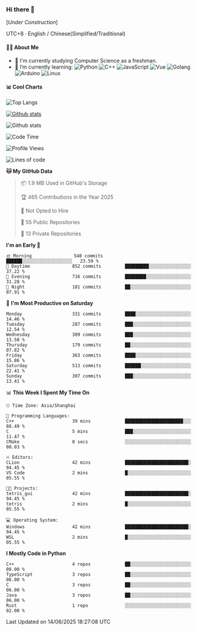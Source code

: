 ### Hi there 👋

\[*Under Construction*\]

UTC+8 · English / Chinese(Simplified/Traditional)

<!--
**NoNormalCreeper/NoNormalCreeper** is a ✨ _special_ ✨ repository because its `README.md` (this file) appears on your GitHub profile.

Here are some ideas to get you started:

- 🔭 I’m currently working on ...
- 🌱 I’m currently learning ...
- 👯 I’m looking to collaborate on ...
- 🤔 I’m looking for help with ...
- 💬 Ask me about ...
- 📫 How to reach me: ...
- 😄 Pronouns: ...
- ⚡ Fun fact: ...
-->

#### 👩‍💻 About Me

- 🏫 I'm currently studying Computer Science as a freshman.
- 🌱 I’m currently learning: 
![Python](https://img.shields.io/badge/-Python-blue?style=flat-square&logo=Python&logoColor=fff)
![C++](https://img.shields.io/badge/-C%2B%2B-00599C?style=flat-square&logo=C%2B%2B&logoColor=fff)
![JavaScript](https://img.shields.io/badge/-JavaScript-ffca18?style=flat-square&logo=JavaScript&logoColor=fff)
![Vue](https://img.shields.io/badge/-Vue-4FC08D?style=flat-square&logo=Vue.js&logoColor=fff)
![Golang](https://img.shields.io/badge/-Go-007d9c?style=flat-square&logo=Go&logoColor=fff)
![Arduino](https://img.shields.io/badge/-Arduino-00979D?style=flat-square&logo=Arduino&logoColor=fff)
![Linux](https://img.shields.io/badge/-Linux-FCC624?style=flat-square&logo=Linux&logoColor=fff)

#### 📊 Cool Charts

![Top Langs](https://readme-stats-zeta-six.vercel.app/api/top-langs/?username=NoNormalCreeper&layout=compact)

[![Github stats](https://readme-stats-zeta-six.vercel.app/api?username=NoNormalCreeper&show=reviews,discussions_started,discussions_answered,prs_merged,prs_merged_percentage)](https://github.com/anuraghazra/github-readme-stats)

![Github stats](https://github-profile-trophy.vercel.app/?username=NoNormalCreeper)


<!--START_SECTION:waka-->
![Code Time](http://img.shields.io/badge/Code%20Time-555%20hrs%2053%20mins-blue)

![Profile Views](http://img.shields.io/badge/Profile%20Views-0-blue)

![Lines of code](https://img.shields.io/badge/From%20Hello%20World%20I%27ve%20Written-4.2%20million%20lines%20of%20code-blue)

**🐱 My GitHub Data** 

> 📦 1.9 MB Used in GitHub's Storage 
 > 
> 🏆 465 Contributions in the Year 2025
 > 
> 🚫 Not Opted to Hire
 > 
> 📜 55 Public Repositories 
 > 
> 🔑 13 Private Repositories 
 > 
**I'm an Early 🐤** 

```text
🌞 Morning                540 commits         ██████░░░░░░░░░░░░░░░░░░░   23.59 % 
🌆 Daytime                852 commits         █████████░░░░░░░░░░░░░░░░   37.22 % 
🌃 Evening                716 commits         ████████░░░░░░░░░░░░░░░░░   31.28 % 
🌙 Night                  181 commits         ██░░░░░░░░░░░░░░░░░░░░░░░   07.91 % 
```
📅 **I'm Most Productive on Saturday** 

```text
Monday                   331 commits         ████░░░░░░░░░░░░░░░░░░░░░   14.46 % 
Tuesday                  287 commits         ███░░░░░░░░░░░░░░░░░░░░░░   12.54 % 
Wednesday                309 commits         ███░░░░░░░░░░░░░░░░░░░░░░   13.50 % 
Thursday                 179 commits         ██░░░░░░░░░░░░░░░░░░░░░░░   07.82 % 
Friday                   363 commits         ████░░░░░░░░░░░░░░░░░░░░░   15.86 % 
Saturday                 513 commits         ██████░░░░░░░░░░░░░░░░░░░   22.41 % 
Sunday                   307 commits         ███░░░░░░░░░░░░░░░░░░░░░░   13.41 % 
```


📊 **This Week I Spent My Time On** 

```text
🕑︎ Time Zone: Asia/Shanghai

💬 Programming Languages: 
C++                      39 mins             ██████████████████████░░░   88.49 % 
C                        5 mins              ███░░░░░░░░░░░░░░░░░░░░░░   11.47 % 
CMake                    0 secs              ░░░░░░░░░░░░░░░░░░░░░░░░░   00.03 % 

🔥 Editors: 
CLion                    42 mins             ████████████████████████░   94.45 % 
VS Code                  2 mins              █░░░░░░░░░░░░░░░░░░░░░░░░   05.55 % 

🐱‍💻 Projects: 
tetris_gui               42 mins             ████████████████████████░   94.45 % 
tetris                   2 mins              █░░░░░░░░░░░░░░░░░░░░░░░░   05.55 % 

💻 Operating System: 
Windows                  42 mins             ████████████████████████░   94.45 % 
WSL                      2 mins              █░░░░░░░░░░░░░░░░░░░░░░░░   05.55 % 
```

**I Mostly Code in Python** 

```text
C++                      4 repos             ██░░░░░░░░░░░░░░░░░░░░░░░   08.00 % 
TypeScript               3 repos             ██░░░░░░░░░░░░░░░░░░░░░░░   06.00 % 
C                        3 repos             ██░░░░░░░░░░░░░░░░░░░░░░░   06.00 % 
Java                     3 repos             ██░░░░░░░░░░░░░░░░░░░░░░░   06.00 % 
Rust                     1 repo              ░░░░░░░░░░░░░░░░░░░░░░░░░   02.00 % 
```




 Last Updated on 14/06/2025 18:27:08 UTC
<!--END_SECTION:waka-->

